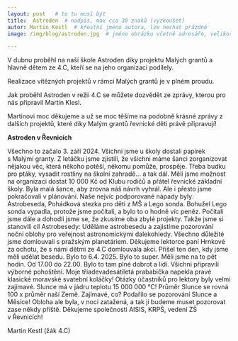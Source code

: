 ```yaml
---
layout: post   # to tu musí být
title:  Astroden  # nadpis, max cca 30 znaků (vyzkoušet)
autor: Martin Kestl  # křestní jméno autora, lze nechat prázdné
image: /img/blog/astroden.jpg  # jméno obrázku včetně adresáře, velikost 900x600

---
```

V dubnu proběhl na naší škole Astroden díky projektu Malých grantů a hlavně dětem ze 4.C, kteří se na jeho organizaci podílely. 

<!--vice-->

Realizace vítězných projektů v rámci Malých grantů je v plném proudu.

Jak proběhl Astroden v režii 4.C se můžete dozvědět ze zprávy, kterou pro nás připravil Martin Klesl.

Martinovi moc děkujeme a už se moc těšíme na podobně krásné zprávy z dalších projektů, které díky Malým grantů řevnické děti právě připravují!


**Astroden v Řevnicích**

Všechno to začalo 3. září 2024. Všichni jsme u školy dostali papírek s Malými granty. Z letáčku jsme
zjistili, že všichni máme šanci zorganizovat nějakou věc, která někoho potěší, někomu pomůže,
prospěje. Třeba budku pro ptáky, vysadit rostliny na školní zahradě… a tak dál. Měli jsme možnost na
organizaci dostat 10 000 Kč od Klubu rodičů a přátel řevnické základní školy. Byla malá šance, aby
zrovna náš návrh vyhrál. Ale i přesto jsme pokračovali v plánování. Naše nejvíc podporované nápady
byly: Astrobeseda, Pohádková stezka pro děti z MŠ a Lego sonda. Bohužel Lego sonda vypadla,
protože jsme počítali, a bylo to o hodně víc peněz. Počítali jsme dále a dohodli jsme se, že zkusíme
oba zbylé projekty.
Takže jsme si stanovili cíl Astrobesedy: Uděláme astrobesedu a zajistíme pozorování noční oblohy pro
veřejnost astronomickými dalekohledy. Všechno důležité jsme domlouvali s pražským planetáriem.
Děkujeme lektorce paní Hrnkové za ochotu, že s námi dětmi ze 4.C domlouvala akci.
Přišel ten den, kdy jsme měli udělat besedu. Bylo to 6.4. 2025. Bylo to super. Měli jsme na to pět
hodin. Od 17.00 do 22.00. Bylo to tam plné dobrot a lidí. Všichni připravili výborné pohoštění. Moje
třiadevadesátiletá prababička napekla pravé klasické moravské svatební koláčky!
Otázky účastníků pro lektory byly velmi zajímavé. Slunce má v jádru teplotu 15 000 000 °C! Průměr
Slunce se rovná 100 x průměr naší Země. Zajímavé, co? Podařilo se pozorování Slunce a Měsíce!
Obloha ale byla, v noci zatažená, a tak ji budeme muset pozorovat zase někdy příště.
Děkujeme společnosti AISIS, KRPŠ, vedení ZŠ v Řevnicích!

Martin Kestl
(žák 4.C)



<!--quote-->

